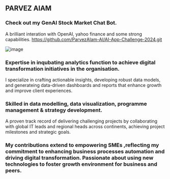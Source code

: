 ## PARVEZ AlAM

### Check out my GenAI Stock Market Chat Bot. 
A brilliant interation with OpenAI, yahoo finance and some strong capabilities. 
https://github.com/ParvezAlam-AI/AI-App-Challenge-2024.git

![image](https://github.com/user-attachments/assets/dc1321ed-38fc-47bc-a3c3-2f13cbc88804)


### Expertise in inqubating analytics function to achieve digital transformation initiatives in the organisation.  
  I specialize in crafting actionable insights, developing robust data models, and generateing data-driven dashboards and reports that enhance growth and improve client experiences. 

### Skilled in data modelling, data visualization, programme management & strategy development. 
  A proven track record of delivering challenging projects by collaborating with global IT leads and regional heads across continents, achieving project milestones and strategic goals. 

### My contributions extend to empowering SMEs ,reflecting my commitment to enhancing business processes automation and driving digital transformation. Passionate about using new technologies to foster growth environment for business and peers.
